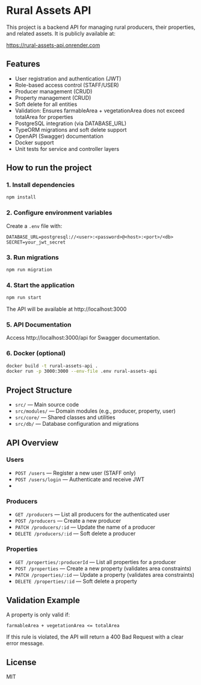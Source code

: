 # Rural Assets API

This project is a backend API for managing rural producers, their properties, and related assets. It is publicly available at:

https://rural-assets-api.onrender.com

## Features

- User registration and authentication (JWT)
- Role-based access control (STAFF/USER)
- Producer management (CRUD)
- Property management (CRUD)
- Soft delete for all entities
- Validation: Ensures farmableArea + vegetationArea does not exceed totalArea for properties
- PostgreSQL integration (via DATABASE_URL)
- TypeORM migrations and soft delete support
- OpenAPI (Swagger) documentation
- Docker support
- Unit tests for service and controller layers

## How to run the project

### 1. Install dependencies

```bash
npm install
```

### 2. Configure environment variables

Create a `.env` file with:

```
DATABASE_URL=postgresql://<user>:<password>@<host>:<port>/<db>
SECRET=your_jwt_secret
```

### 3. Run migrations

```bash
npm run migration
```

### 4. Start the application

```bash
npm run start
```

The API will be available at http://localhost:3000

### 5. API Documentation

Access http://localhost:3000/api for Swagger documentation.

### 6. Docker (optional)

```bash
docker build -t rural-assets-api .
docker run -p 3000:3000 --env-file .env rural-assets-api
```

## Project Structure

- `src/` — Main source code
- `src/modules/` — Domain modules (e.g., producer, property, user)
- `src/core/` — Shared classes and utilities
- `src/db/` — Database configuration and migrations

## API Overview

### Users

- `POST /users` — Register a new user (STAFF only)
- `POST /users/login` — Authenticate and receive JWT
- 
### Producers

- `GET /producers` — List all producers for the authenticated user
- `POST /producers` — Create a new producer
- `PATCH /producers/:id` — Update the name of a producer
- `DELETE /producers/:id` — Soft delete a producer

### Properties

- `GET /properties/:producerId` — List all properties for a producer
- `POST /properties` — Create a new property (validates area constraints)
- `PATCH /properties/:id` — Update a property (validates area constraints)
- `DELETE /properties/:id` — Soft delete a property

## Validation Example

A property is only valid if:

```
farmableArea + vegetationArea <= totalArea
```

If this rule is violated, the API will return a 400 Bad Request with a clear error message.

## License

MIT
